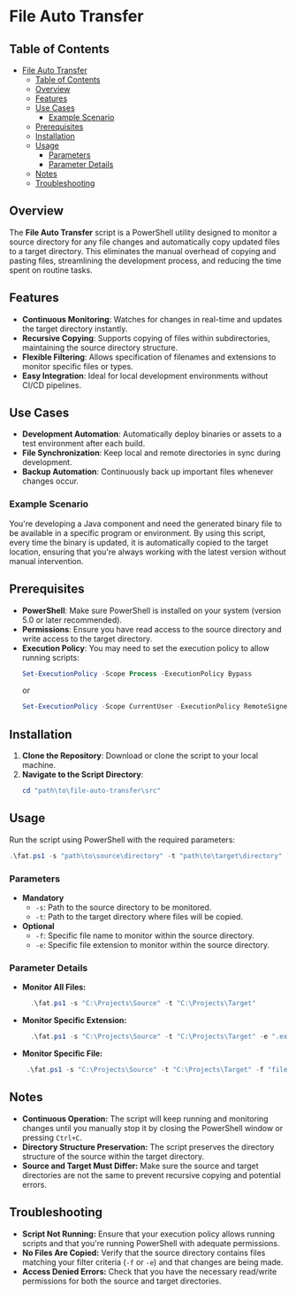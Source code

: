 # File Auto Transfer

## Table of Contents
- [File Auto Transfer](#file-auto-transfer)
  - [Table of Contents](#table-of-contents)
  - [Overview](#overview)
  - [Features](#features)
  - [Use Cases](#use-cases)
    - [Example Scenario](#example-scenario)
  - [Prerequisites](#prerequisites)
  - [Installation](#installation)
  - [Usage](#usage)
    - [Parameters](#parameters)
    - [Parameter Details](#parameter-details)
  - [Notes](#notes)
  - [Troubleshooting](#troubleshooting)

## Overview

The **File Auto Transfer** script is a PowerShell utility designed to monitor a source directory for any file changes and automatically copy updated files to a target directory. This eliminates the manual overhead of copying and pasting files, streamlining the development process, and reducing the time spent on routine tasks.

## Features

- **Continuous Monitoring**: Watches for changes in real-time and updates the target directory instantly.
- **Recursive Copying**: Supports copying of files within subdirectories, maintaining the source directory structure.
- **Flexible Filtering**: Allows specification of filenames and extensions to monitor specific files or types.
- **Easy Integration**: Ideal for local development environments without CI/CD pipelines.

## Use Cases

- **Development Automation**: Automatically deploy binaries or assets to a test environment after each build.
- **File Synchronization**: Keep local and remote directories in sync during development.
- **Backup Automation**: Continuously back up important files whenever changes occur.

### Example Scenario

You're developing a Java component and need the generated binary file to be available in a specific program or environment. By using this script, every time the binary is updated, it is automatically copied to the target location, ensuring that you're always working with the latest version without manual intervention.

## Prerequisites

- **PowerShell**: Make sure PowerShell is installed on your system (version 5.0 or later recommended).
- **Permissions**: Ensure you have read access to the source directory and write access to the target directory.
- **Execution Policy**: You may need to set the execution policy to allow running scripts:
    ```powershell
  Set-ExecutionPolicy -Scope Process -ExecutionPolicy Bypass
  ```
  or
  ```powershell
  Set-ExecutionPolicy -Scope CurrentUser -ExecutionPolicy RemoteSigned
  ```

## Installation

1. **Clone the Repository**: Download or clone the script to your local machine.
2. **Navigate to the Script Directory**:
   ```powershell
   cd "path\to\file-auto-transfer\src"
   ```

## Usage

Run the script using PowerShell with the required parameters:
```powershell
.\fat.ps1 -s "path\to\source\directory" -t "path\to\target\directory" [-f "filename"] [-e "extension"]
```

### Parameters

- **Mandatory**
  - ```-s```: Path to the source directory to be monitored.
  - ```-t```: Path to the target directory where files will be copied.
- **Optional**
  - ```-f```: Specific file name to monitor within the source directory.
  - ```-e```: Specific file extension to monitor within the source directory.

### Parameter Details

- **Monitor All Files:**
  ```powershell
    .\fat.ps1 -s "C:\Projects\Source" -t "C:\Projects\Target"
  ```
- **Monitor Specific Extension:**
  ```powershell
    .\fat.ps1 -s "C:\Projects\Source" -t "C:\Projects\Target" -e ".extension"
  ```
- **Monitor Specific File:**
  ```powershell
   .\fat.ps1 -s "C:\Projects\Source" -t "C:\Projects\Target" -f "file.name"
  ```

## Notes

- **Continuous Operation:** The script will keep running and monitoring changes until you manually stop it by closing the PowerShell window or pressing ```Ctrl+C```.
- **Directory Structure Preservation:** The script preserves the directory structure of the source within the target directory.
- **Source and Target Must Differ:** Make sure the source and target directories are not the same to prevent recursive copying and potential errors.

## Troubleshooting

- **Script Not Running:** Ensure that your execution policy allows running scripts and that you're running PowerShell with adequate permissions.
- **No Files Are Copied:** Verify that the source directory contains files matching your filter criteria (```-f``` or ```-e```) and that changes are being made.
- **Access Denied Errors:** Check that you have the necessary read/write permissions for both the source and target directories.